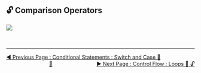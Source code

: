 ## :unlock: Comparison Operators

![](..\gitbook\assets\comparison_operators.png)
<br><br><br>

<hr>

[:arrow_backward: Previous Page : Conditional Statements : Switch and Case :key: ](conditional-statements/switch-and-case.md) &nbsp;&nbsp;&nbsp;&nbsp;&nbsp;&nbsp;&nbsp;&nbsp;&nbsp;&nbsp;&nbsp;&nbsp;&nbsp;&nbsp;&nbsp;&nbsp;&nbsp;&nbsp;&nbsp;&nbsp;&nbsp;&nbsp;&nbsp;&nbsp;&nbsp;&nbsp;&nbsp;&nbsp;&nbsp;[:house_with_garden:](../README.md)&nbsp;&nbsp;&nbsp;&nbsp;&nbsp;&nbsp;&nbsp;&nbsp;&nbsp;&nbsp;&nbsp;&nbsp;&nbsp;&nbsp;&nbsp;&nbsp;&nbsp;&nbsp;&nbsp;&nbsp;&nbsp;&nbsp;&nbsp;&nbsp;&nbsp;&nbsp;&nbsp;&nbsp;&nbsp; [:arrow_forward: Next Page : Control Flow : Loops :triangular_flag_on_post: :unlock:](loops/README.md)
